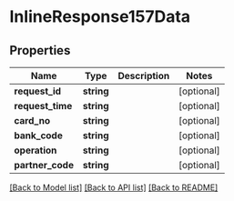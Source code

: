 # InlineResponse157Data

## Properties
Name | Type | Description | Notes
------------ | ------------- | ------------- | -------------
**request_id** | **string** |  | [optional] 
**request_time** | **string** |  | [optional] 
**card_no** | **string** |  | [optional] 
**bank_code** | **string** |  | [optional] 
**operation** | **string** |  | [optional] 
**partner_code** | **string** |  | [optional] 

[[Back to Model list]](../../README.md#documentation-for-models) [[Back to API list]](../../README.md#documentation-for-api-endpoints) [[Back to README]](../../README.md)

